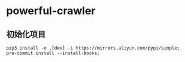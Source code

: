 # powerful-crawler

## 初始化项目

```shell
pip3 install -e .[dev] -i https://mirrors.aliyun.com/pypi/simple;
pre-commit install --install-hooks;
```
